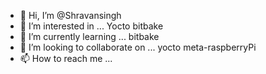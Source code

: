 - 👋 Hi, I’m @Shravansingh
- 👀 I’m interested in ... Yocto bitbake
- 🌱 I’m currently learning ... bitbake
- 💞️ I’m looking to collaborate on ... yocto meta-raspberryPi
- 📫 How to reach me ...

<!---
Shravansingh/Shravansingh is a ✨ special ✨ repository because its `README.md` (this file) appears on your GitHub profile.
You can click the Preview link to take a look at your changes.
--->
